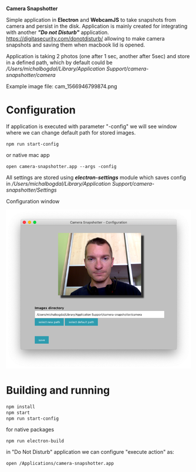 **Camera Snapshotter**

Simple application in **Electron** and **WebcamJS** to take snapshots from camera and persist in the disk. 
Application is mainly created for integrating with another ***"Do not Disturb"*** application.
https://digitasecurity.com/donotdisturb/
allowing to make camera snapshots and saving them when macbook lid is opened.

Application is taking 2 photos (one after 1 sec, another after 5sec) and store in a defined path, which by default could be */Users/michalbogdal/Library/Application Support/camera-snapshotter/camera*

Example image file: cam_1566946799874.png

# Configuration
If application is executed with parameter "-config" we will see window where we can change default path for stored images.

```
npm run start-config
```
or native mac app
```
open camera-snapshotter.app --args -config
```

All settings are stored using ***electron-settings*** module which saves config in */Users/michalbogdal/Library/Application Support/camera-snapshotter/Settings*

Configuration window

![Screenshot](screenshot/configuration.png)

# Building and running

```
npm install
npm start
npm run start-config
```

for native packages
```
npm run electron-build
```

in "Do Not Disturb" application we can configure "execute action" as:
```
open /Applications/camera-snapshotter.app
```
